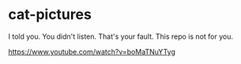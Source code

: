 # cat-pictures
I told you. You didn't listen. That's your fault.
This repo is not for you.

https://www.youtube.com/watch?v=boMaTNuYTyg